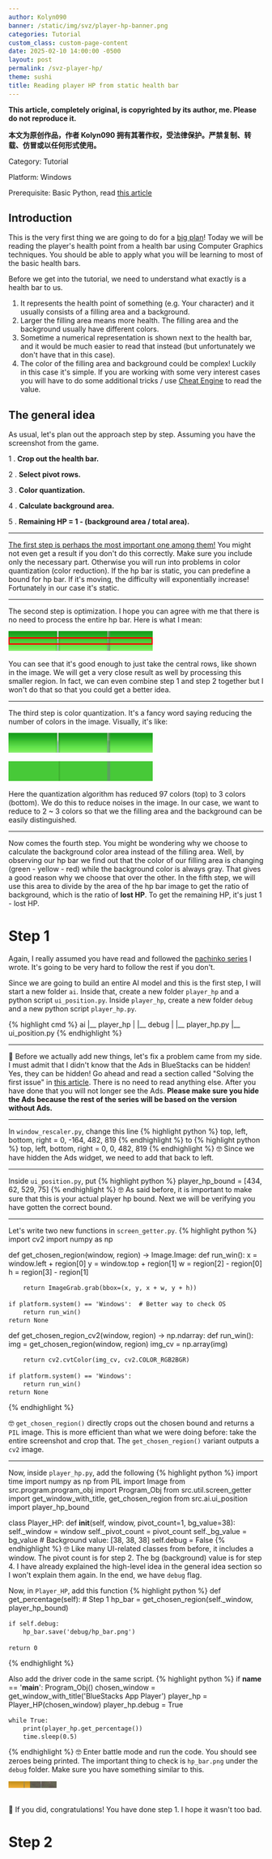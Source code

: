 ```yaml
---
author: Kolyn090
banner: /static/img/svz/player-hp-banner.png
categories: Tutorial
custom_class: custom-page-content
date: 2025-02-10 14:00:00 -0500
layout: post
permalink: /svz-player-hp/
theme: sushi
title: Reading player HP from static health bar
---
```



**This article, completely original, is copyrighted by its author, me. Please do not reproduce it.**


**本文为原创作品，作者 Kolyn090 拥有其著作权，受法律保护。严禁复制、转载、仿冒或以任何形式使用。**


Category: Tutorial


Platform: Windows


Prerequisite: Basic Python, read [this article](/svz-pachinko/)


## Introduction
This is the very first thing we are going to do for a [big plan](/svz-battle/)! Today we will be reading the player's health point from a health bar using Computer Graphics techniques. You should be able to apply what you will be learning to most of the basic health bars. 

Before we get into the tutorial, we need to understand what exactly is a health bar to us. 
1. It represents the health point of something (e.g. Your character) and it usually consists of a filling area and a background. 
2. Larger the filling area means more health. The filling area and the background usually have different colors. 
3. Sometime a numerical representation is shown next to the health bar, and it would be much easier to read that instead (but unfortunately we don't have that in this case).
4. The color of the filling area and background could be complex! Luckily in this case it's simple. If you are working with some very interest cases you will have to do some additional tricks / use [Cheat Engine](https://cheatengine.org/) to read the value.


## The general idea
As usual, let's plan out the approach step by step. Assuming you have the screenshot from the game.


1 . **Crop out the health bar.** 


2 . **Select pivot rows.**


3 . **Color quantization.**


4 . **Calculate background area.**


5 . **Remaining HP = 1 - (background area / total area).**

---

<u>The first step is perhaps the most important one among them!</u> You might not even get a result if you don't do this correctly. Make sure you include only the necessary part. Otherwise you will run into problems in color quantization (color reduction). If the hp bar is static, you can predefine a bound for hp bar. If it's moving, the difficulty will exponentially increase! Fortunately in our case it's static. 

---

The second step is optimization. I hope you can agree with me that there is no need to process the entire hp bar. Here is what I mean:


![hp_bar_example](/static/img/svz/hp_bar_example.png)


You can see that it's good enough to just take the central rows, like shown in the image. We will get a very close result as well by processing this smaller region. In fact, we can even combine step 1 and step 2 together but I won't do that so that you could get a better idea.

---

The third step is color quantization. It's a fancy word saying reducing the number of colors in the image. Visually, it's like:


![hp_bar_example2](/static/img/svz/hp_bar_example2.png)


![hp_bar_example3](/static/img/svz/hp_bar_example3.png)


Here the quantization algorithm has reduced 97 colors (top) to 3 colors (bottom). We do this to reduce noises in the image. In our case, we want to reduce to 2 ~ 3 colors so that we the filling area and the background can be easily distinguished.

---

Now comes the fourth step. You might be wondering why we choose to calculate the background color area instead of the filling area. Well, by observing our hp bar we find out that the color of our filling area is changing (green - yellow - red) while the background color is always gray. That gives a good reason why we choose that over the other. In the fifth step, we will use this area to divide by the area of the hp bar image to get the ratio of background, which is the ratio of **lost HP**. To get the remaining HP, it's just 1 - lost HP. 


# Step 1
Again, I really assumed you have read and followed the [pachinko series](/svz-pachinko/) I wrote. It's going to be very hard to follow the rest if you don't. 


Since we are going to build an entire AI model and this is the first step, I will start a new folder `ai`. Inside that, create a new folder `player_hp` and a python script `ui_position.py`. Inside `player_hp`, create a new folder `debug` and a new python script `player_hp.py`.


{% highlight cmd %}
ai
|__ player_hp
|   |__ debug
|   |__ player_hp.py
|__ ui_position.py
{% endhighlight %}

---

📍 Before we actually add new things, let's fix a problem came from my side. I must admit that I didn't know that the Ads in BlueStacks can be hidden! Yes, they can be hidden! Go ahead and read a section called "Solving the first issue" in [this article](/proportional-mouse-pointer/). There is no need to read anything else. After you have done that you will not longer see the Ads. **Please make sure you hide the Ads because the rest of the series will be based on the version without Ads.**

---

In `window_rescaler.py`, change this line
{% highlight python %}
top, left, bottom, right = 0, -164, 482, 819
{% endhighlight %}
to
{% highlight python %}
top, left, bottom, right = 0, 0, 482, 819
{% endhighlight %}
🤓 Since we have hidden the Ads widget, we need to add that back to left.

---

Inside `ui_position.py`, put
{% highlight python %}
player_hp_bound = [434, 62, 529, 75]
{% endhighlight %}
🤓 As said before, it is important to make sure that this is your actual player hp bound. Next we will be verifying you have gotten the correct bound.

---

Let's write two new functions in `screen_getter.py`.
{% highlight python %}
import cv2
import numpy as np

def get_chosen_region(window, region) -> Image.Image:
    def run_win():
        x = window.left + region[0]
        y = window.top + region[1]
        w = region[2] - region[0]
        h = region[3] - region[1]

        return ImageGrab.grab(bbox=(x, y, x + w, y + h))

    if platform.system() == 'Windows':  # Better way to check OS
        return run_win()
    return None

def get_chosen_region_cv2(window, region) -> np.ndarray:
    def run_win():
        img = get_chosen_region(window, region)
        img_cv = np.array(img)

        return cv2.cvtColor(img_cv, cv2.COLOR_RGB2BGR)

    if platform.system() == 'Windows':
        return run_win()
    return None
{% endhighlight %}

🤓 `get_chosen_region()` directly crops out the chosen bound and returns a `PIL` image. This is more efficient than what we were doing before: take the entire screenshot and crop that. The `get_chosen_region()` variant outputs a `cv2` image.

---
Now, inside `player_hp.py`, add the following
{% highlight python %}
import time
import numpy as np
from PIL import Image
from src.program.program_obj import Program_Obj
from src.util.screen_getter import get_window_with_title, get_chosen_region
from src.ai.ui_position import player_hp_bound


class Player_HP:
    def __init__(self, window, pivot_count=1, bg_value=38):
        self._window = window
        self._pivot_count = pivot_count
        self._bg_value = bg_value  # Background value: [38, 38, 38]
        self.debug = False
{% endhighlight %}
🤓 Like many UI-related classes from before, it includes a window. The pivot count is for step 2. The bg (background) value is for step 4. I have already explained the high-level idea in the general idea section so I won't explain them again. In the end, we have `debug` flag.


Now, in `Player_HP`, add this function
{% highlight python %}
def get_percentage(self):
    # Step 1
    hp_bar = get_chosen_region(self._window, player_hp_bound)

    if self.debug:
        hp_bar.save('debug/hp_bar.png')

    return 0
{% endhighlight %}


Also add the driver code in the same script.
{% highlight python %}
if __name__ == '__main__':
    Program_Obj()
    chosen_window = get_window_with_title('BlueStacks App Player')
    player_hp = Player_HP(chosen_window)
    player_hp.debug = True

    while True:
        print(player_hp.get_percentage())
        time.sleep(0.5)
{% endhighlight %}
🤓 Enter battle mode and run the code. You should see zeroes being printed. The important thing to check is `hp_bar.png` under the `debug` folder. Make sure you have something similar to this.


![hp_bar](/static/img/svz/hp_bar.png)


<br>
🎉 If you did, congratulations! You have done step 1. I hope it wasn't too bad.


# Step 2
